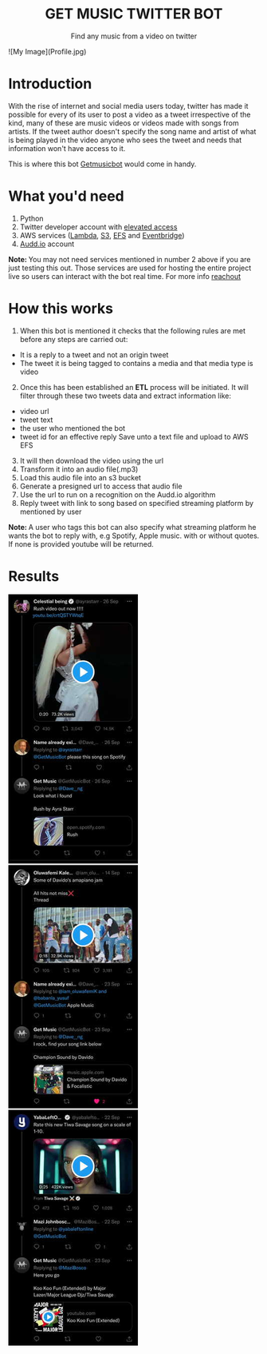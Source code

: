 <h1 align="center">GET MUSIC TWITTER BOT</h1>
<p align="center">Find any music from a video on twitter</p>
![My Image](Profile.jpg)

# Introduction
With the rise of internet and social media users today, twitter has made it possible for every of its user to post a video as a tweet irrespective of the kind, many of these are music videos or videos made with songs from artists.
If the tweet author doesn't specify the song name and artist of what is being played in the video anyone who sees the tweet and needs that information won't have access to it.


This is where this bot [Getmusicbot](https://twitter.com/GetMusicBot?s=20&t=zvJjEkuU03HNAxpCjpFEOg) would come in handy.

# What you'd need
1. Python
2. Twitter developer account with [elevated access](https://developer.twitter.com/en/portal/petition/essential/basic-info)
3. AWS services ([Lambda](https://aws.amazon.com/lambda/), [S3](https://aws.amazon.com/s3/), [EFS](https://aws.amazon.com/efs/) and [Eventbridge](https://aws.amazon.com/eventbridge/))
4. [Audd.io](https://dashboard.audd.io/) account

<b>Note: </b>You may not need services mentioned in number 2 above if you are just testing this out. Those services are used for hosting the entire project live so users can interact with the bot real time. For more info <a href="mailto:davidodenikpi@gmail.com">reachout</a>

# How this works
1. When this bot is mentioned it checks that the following rules are met before any steps are carried out:
* It is a reply to a tweet and not an origin tweet
* The tweet it is being tagged to contains a media and that media type is video

2. Once this has been established an <b>ETL</b> process will be initiated. It will filter through these two tweets data and extract information like:
* video url
* tweet text
* the user who mentioned the bot
* tweet id for an effective reply
Save unto a text file and upload to AWS EFS

3. It will then download the video using the url
4. Transform it into an audio file(.mp3)
5. Load this audio file into an s3 bucket
6. Generate a presigned url to access that audio file
7. Use the url to run on a recognition on the Audd.io algorithm
8. Reply tweet with link to song based on specified streaming platform by mentioned by user

<b>Note: </b> A user who tags this bot can also specify what streaming platform he wants the bot to reply with, e.g Spotify, Apple music. with or without quotes. If none is provided youtube will be returned.

# Results
![My Image1](result1.jpg)
![My Image2](result2.jpg)
![My Image3](result3.jpg)



